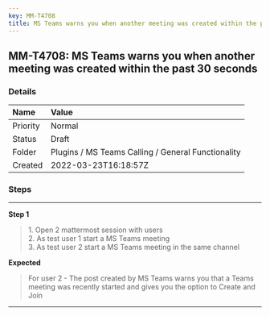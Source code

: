 ```yaml
---
key: MM-T4708
title: MS Teams warns you when another meeting was created within the past 30 seconds
---
```


## MM-T4708: MS Teams warns you when another meeting was created within the past 30 seconds

### Details

| Name     | Value                                              |
| :------- | :------------------------------------------------- |
| Priority | Normal                                             |
| Status   | Draft                                              |
| Folder   | Plugins / MS Teams Calling / General Functionality |
| Created  | 2022-03-23T16:18:57Z                               |

### Steps

<hr/>

**Step 1**

> <article>1. Open 2 mattermost session with users<br />2. As test user 1 start a MS Teams meeting<br />3. As test user 2 start a MS Teams meeting in the same channel</article>

**Expected**

> <article>For user 2 - The post created by MS Teams warns you that a Teams meeting was recently started and gives you the option to Create and Join</article>

<hr/>
